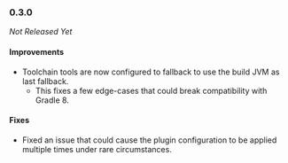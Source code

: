 ### 0.3.0

_Not Released Yet_

#### Improvements

- Toolchain tools are now configured to fallback to use the build JVM as last
  fallback.
  - This fixes a few edge-cases that could break compatibility with Gradle 8.

#### Fixes

- Fixed an issue that could cause the plugin configuration to be applied
  multiple times under rare circumstances.